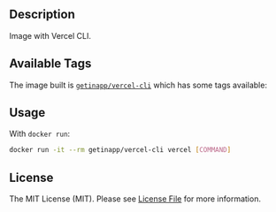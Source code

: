 ## Description

Image with Vercel CLI.

## Available Tags

The image built is [`getinapp/vercel-cli`](https://hub.docker.com/r/getinapp/vercel-cli/tags) which has some tags available:

## Usage

With `docker run`:

```sh
docker run -it --rm getinapp/vercel-cli vercel [COMMAND]
```

## License

The MIT License (MIT). Please see [License File](LICENSE.md) for more information.